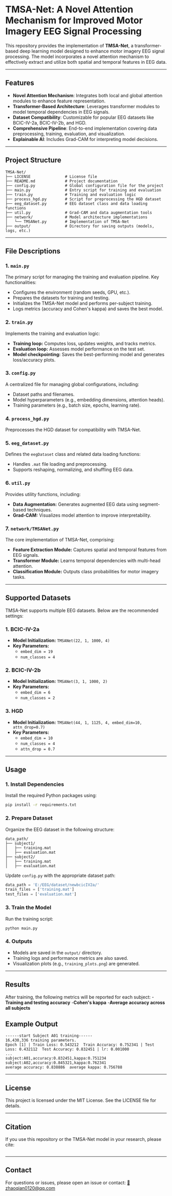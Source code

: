 # **TMSA-Net: A Novel Attention Mechanism for Improved Motor Imagery EEG Signal Processing**

This repository provides the implementation of **TMSA-Net**, a transformer-based deep learning model designed to enhance motor imagery EEG signal processing. The model incorporates a novel attention mechanism to effectively extract and utilize both spatial and temporal features in EEG data.

---

## **Features**
- **Novel Attention Mechanism**: Integrates both local and global attention modules to enhance feature representation.
- **Transformer-Based Architecture**: Leverages transformer modules to model temporal dependencies in EEG signals.
- **Dataset Compatibility**: Customizable for popular EEG datasets like BCIC-IV-2a, BCIC-IV-2b, and HGD.
- **Comprehensive Pipeline**: End-to-end implementation covering data preprocessing, training, evaluation, and visualization.
- **Explainable AI**: Includes Grad-CAM for interpreting model decisions.

---

## **Project Structure**
```plaintext
TMSA-Net/
├── LICENSE               # License file
├── README.md             # Project documentation
├── config.py             # Global configuration file for the project
├── main.py               # Entry script for training and evaluation
├── train.py              # Training and evaluation logic
├── process_hgd.py        # Script for preprocessing the HGD dataset
├── eeg_dataset.py        # EEG dataset class and data loading functions
├── util.py               # Grad-CAM and data augmentation tools
├── network/              # Model architecture implementations
│   └── TMSANet.py        # Implementation of TMSA-Net
├── output/               # Directory for saving outputs (models, logs, etc.)
```
---

## File Descriptions

### 1. `main.py`
The primary script for managing the training and evaluation pipeline. Key functionalities:
- Configures the environment (random seeds, GPU, etc.).
- Prepares the datasets for training and testing.
- Initializes the TMSA-Net model and performs per-subject training.
- Logs metrics (accuracy and Cohen's kappa) and saves the best model.

### 2. `train.py`
Implements the training and evaluation logic:
- **Training loop:** Computes loss, updates weights, and tracks metrics.
- **Evaluation loop:** Assesses model performance on the test set.
- **Model checkpointing:** Saves the best-performing model and generates loss/accuracy plots.

### 3. `config.py`
A centralized file for managing global configurations, including:
- Dataset paths and filenames.
- Model hyperparameters (e.g., embedding dimensions, attention heads).
- Training parameters (e.g., batch size, epochs, learning rate).

### 4. `process_hgd.py`
Preprocesses the HGD dataset for compatibility with TMSA-Net.

### 5. `eeg_dataset.py`
Defines the `eegDataset` class and related data loading functions:
- Handles `.mat` file loading and preprocessing.
- Supports reshaping, normalizing, and shuffling EEG data.

### 6. `util.py`
Provides utility functions, including:
- **Data Augmentation:** Generates augmented EEG data using segment-based techniques.
- **Grad-CAM:** Visualizes model attention to improve interpretability.

### 7. `network/TMSANet.py`
The core implementation of TMSA-Net, comprising:
- **Feature Extraction Module:** Captures spatial and temporal features from EEG signals.
- **Transformer Module:** Learns temporal dependencies with multi-head attention.
- **Classification Module:** Outputs class probabilities for motor imagery tasks.

---

## Supported Datasets
TMSA-Net supports multiple EEG datasets. Below are the recommended settings:

### 1. BCIC-IV-2a
- **Model Initialization:** `TMSANet(22, 1, 1000, 4)`
- **Key Parameters:**
  - `embed_dim = 19`
  - `num_classes = 4`

### 2. BCIC-IV-2b
- **Model Initialization:** `TMSANet(3, 1, 1000, 2)`
- **Key Parameters:**
  - `embed_dim = 6`
  - `num_classes = 2`

### 3. HGD
- **Model Initialization:** `TMSANet(44, 1, 1125, 4, embed_dim=10, attn_drop=0.7)`
- **Key Parameters:**
  - `embed_dim = 10`
  - `num_classes = 4`
  - `attn_drop = 0.7`

---

## Usage

### 1. Install Dependencies
Install the required Python packages using:
```bash
pip install -r requirements.txt
```
### 2.  Prepare Dataset
Organize the EEG dataset in the following structure:
```plaintext
data_path/
├── subject1/
│   ├── training.mat
│   ├── evaluation.mat
├── subject2/
│   ├── training.mat
│   ├── evaluation.mat
```
Update `config.py` with the appropriate dataset path:
```python
data_path = 'E:/EEG/dataset/newbcicIV2a/'
train_files = ['training.mat']
test_files = ['evaluation.mat']
```
### 3.  Train the Model
Run the training script:
```bash
python main.py
```

### 4.  Outputs
- Models are saved in the `output/` directory.
- Training logs and performance metrics are also saved.
- Visualization plots (e.g., `training_plots.png`) are generated.

---

## Results
After training, the following metrics will be reported for each subject:
-**Training and testing accuracy**
-**Cohen's kappa**
-**Average accuracy across all subjects**
## Example Output
```plaintext
------start Subject A01 training------
16,430,336 training parameters.
Epoch [1] | Train Loss: 0.543212  Train Accuracy: 0.752341 | Test Loss: 0.432112  Test Accuracy: 0.832451 | lr: 0.001000
...
subject:A01,accuracy:0.832451,kappa:0.751234
subject:A02,accuracy:0.845321,kappa:0.762341
average accuracy: 0.838886  average kappa: 0.756788
```

---

## License
This project is licensed under the MIT License. See the LICENSE file for details.

---

## Citation
If you use this repository or the TMSA-Net model in your research, please cite:
```plaintext

```

---

## Contact
For questions or issues, please open an issue or contact:
<a href="mailto:zhaoqian0120@qq.com">📧 zhaoqian0120@qq.com</a>
